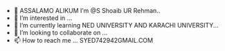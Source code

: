 - 👋 ASSALAMO ALIKUM I’m @S Shoaib UR Rehman..
- 👀 I’m interested in ...
- 🌱 I’m currently learning NED UNIVERSITY AND KARACHI UNIVERSITY...
- 💞️ I’m looking to collaborate on ...
- 📫 How to reach me ...
SYED742942GMAIL.COM
<!---
sshoaib456/sshoaib456 is a ✨ special ✨ repository because its `README.md` (this file) appears on your GitHub profile.
You can click the Preview link to take a look at your changes.
--->
